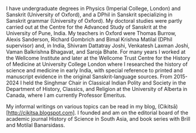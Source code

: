 
I have undergraduate degrees in Physics (Imperial College, London) and Sanskrit (University of Oxford), and a DPhil in Sanskrit specializing in Sanskrit grammar (University of Oxford). My doctoral studies were partly carried out at the Centre for the Advanced Study of Sanskrit at the University of Pune, India. My teachers in Oxford were Thomas Burrow, Alexis Sanderson, Richard Gombrich and Bimal Krishna Matilal (DPhil supervisor) and, in India, Shivram Dattatray Joshi, Venkatesh Laxman Joshi, Vaman Balkrishna Bhagavat, and Saroja Bhate. For many years I worked at the Wellcome Institute and later at the Wellcome Trust Centre for the History of Medicine at University College London where I researched the history of science and medicine in early India, with special reference to printed and manuscript evidence in the original Sanskrit-language sources. From 2015-2024 I held the Singhmar Chair in Classical Indian Polity and Society in the Department of History, Classics, and Religion at the University of Alberta in Canada, where I am currently Professor Emeritus.

My informal writings on various topics can be read in my blog, (Cikitsā)[http://cikitsa.blogspot.com]. I founded and am on the editorial board of the academic journal History of Science in South Asia, and book series with Brill and Motilal Banarsidass. 
